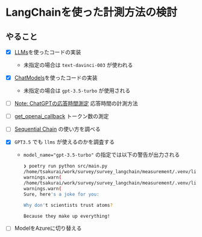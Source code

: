 # LangChainを使った計測方法の検討

## やること

- [x] [LLMs](https://python.langchain.com/docs/modules/model_io/models/llms/)を使ったコードの実装
    - 未指定の場合は `text-davinci-003` が使われる
- [x] [ChatModels](https://python.langchain.com/docs/modules/model_io/models/chat/)を使ったコードの実装
    - 未指定の場合は `gpt-3.5-turbo` が使用される
- [ ] [Note: ChatGPTの応答時間測定](https://note.com/bbz662bbz/n/n9dfc87691818) 応答時間の計測方法
- [ ] [get_openai_callback](https://python.langchain.com/docs/modules/callbacks/token_counting) トークン数の測定
- [ ] [Sequential Chain](https://python.langchain.com/docs/modules/chains/foundational/sequential_chains) の使い方を調べる
- [x] `GPT3.5` でも `llms` が使えるのかを調査する
    - `model_name="gpt-3.5-turbo"` の指定では以下の警告が出力される

        ```bash
        ❯ poetry run python src/main.py
        /home/tsakurai/work/survey/survey_langchain/measurement/.venv/lib/python3.10/site-packages/langchain/llms/openai.py:216: UserWarning: You are trying to use a chat model. This way of initializing it is no longer supported. Instead, please use: `from langchain.chat_models import ChatOpenAI`
        warnings.warn(
        /home/tsakurai/work/survey/survey_langchain/measurement/.venv/lib/python3.10/site-packages/langchain/llms/openai.py:811: UserWarning: You are trying to use a chat model. This way of initializing it is no longer supported. Instead, please use: `from langchain.chat_models import ChatOpenAI`
        warnings.warn(
        Sure, here's a joke for you:

        Why don't scientists trust atoms? 

        Because they make up everything! 
        ```

- [ ] ModelをAzureに切り替える
